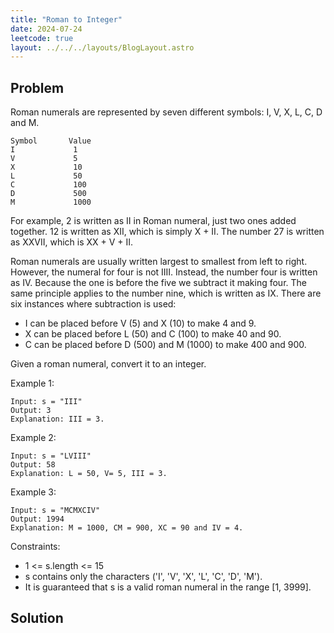 ```yaml
---
title: "Roman to Integer"
date: 2024-07-24
leetcode: true
layout: ../../../layouts/BlogLayout.astro
---
```


## Problem

Roman numerals are represented by seven different symbols: I, V, X, L, C, D and M.

```text
Symbol       Value
I             1
V             5
X             10
L             50
C             100
D             500
M             1000
```

For example, 2 is written as II in Roman numeral, just two ones added together. 12 is written as XII, which is simply X + II. The number 27 is written as XXVII, which is XX + V + II.

Roman numerals are usually written largest to smallest from left to right. However, the numeral for four is not IIII. Instead, the number four is written as IV. Because the one is before the five we subtract it making four. The same principle applies to the number nine, which is written as IX. There are six instances where subtraction is used:

- I can be placed before V (5) and X (10) to make 4 and 9.
- X can be placed before L (50) and C (100) to make 40 and 90.
- C can be placed before D (500) and M (1000) to make 400 and 900.

Given a roman numeral, convert it to an integer.

Example 1:

```text
Input: s = "III"
Output: 3
Explanation: III = 3.
```

Example 2:

```text
Input: s = "LVIII"
Output: 58
Explanation: L = 50, V= 5, III = 3.
```

Example 3:

```text
Input: s = "MCMXCIV"
Output: 1994
Explanation: M = 1000, CM = 900, XC = 90 and IV = 4.
```

Constraints:

- 1 <= s.length <= 15
- s contains only the characters ('I', 'V', 'X', 'L', 'C', 'D', 'M').
- It is guaranteed that s is a valid roman numeral in the range [1, 3999].

## Solution

```java

```
